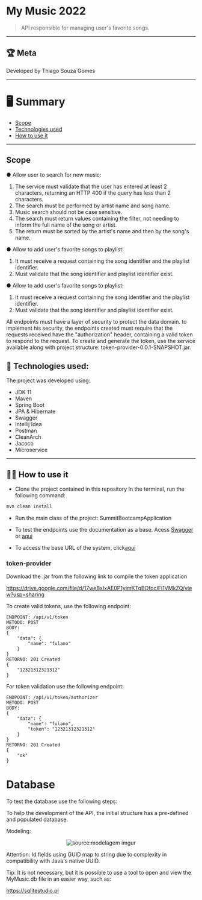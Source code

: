 # My Music 2022

> API responsible for managing user's favorite songs.
---
## 🏆 Meta

Developed by Thiago Souza Gomes


---
# 🖥️ Summary

- [Scope](#-Scope)
- [Technologies used](#-technologies-used)
- [How to use it](#-how-to-use-it)

---

## Scope

● Allow user to search for new music:
1. The service must validate that the user has entered at least 2 characters, returning an HTTP 400 if the query has less than 2 characters.
2. The search must be performed by artist name and song name.
3. Music search should not be case sensitive.
4. The search must return values containing the filter, not needing to inform the full name of the song or artist.
5. The return must be sorted by the artist's name and then by the song's name.

● Allow to add user's favorite songs to playlist:
1. It must receive a request containing the song identifier and the playlist identifier.
2. Must validate that the song identifier and playlist identifier exist.

● Allow to add user's favorite songs to playlist:
1. It must receive a request containing the song identifier and the playlist identifier.
2. Must validate that the song identifier and playlist identifier exist.

All endpoints must have a layer of security to protect the data domain. to implement his security, the endpoints created must require that the requests received have the "authorization" header, containing a valid token to respond to the request. To create and generate the token, use the service
available along with project structure: token-provider-0.0.1-SNAPSHOT.jar.


## 🚀 Technologies used:

The project was developed using:

- JDK 11
- Maven
- Spring Boot
- JPA & Hibernate
- Swagger
- Intellij Idea
- Postman
- CleanArch
- Jacoco
- Microservice

---

## 🧑‍💻 How to use it

- Clone the project contained in this repository In the terminal, run the following command:
```sh
mvn clean install
```

- Run the main class of the project: SummitBootcampApplication

- To test the endpoints use the documentation as a base.
  Acess [Swagger](http://localhost:8000/swagger-ui.html)
  or [aqui](http://localhost:8000/swagger-ui.html)

- To access the base URL of the system, click[aqui](http://localhost:8000/swagger-ui.html)


### token-provider

Download the .jar from the following link to compile the token application

https://drive.google.com/file/d/17weBxIxAE0P1yimKTqBOfocIFi1VMkZQ/view?usp=sharing

To create valid tokens, use the following endpoint:

```
ENDPOINT: /api/v1/token
METODO: POST
BODY: 
{ 
    "data": {
        "name": "fulano"
    }
}
RETORNO: 201 Created
{
    "12321312321312"
}
```

For token validation use the following endpoint:

```
ENDPOINT: /api/v1/token/authorizer
METODO: POST
BODY: 
{ 
    "data": {
        "name": "fulano",
        "token": "12321312321312"
    }
}
RETORNO: 201 Created
{
    "ok"
}
```

# Database

To test the database use the following steps:

To help the development of the API, the initial structure has a pre-defined and populated database.

Modeling:
<div align="center"><img src="https://i.imgur.com/yfMGrur.png" title="source:modelagem imgur" /></div>


Attention:
Id fields using GUID map to string due to complexity in compatibility with Java's native UUID.

Tip:
It is not necessary, but it is possible to use a tool to open and view the MyMusic.db file in an easier way, such as:

https://sqlitestudio.pl
